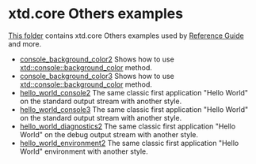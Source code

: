 # xtd.core Others examples

[This folder](.) contains xtd.core Others examples used by [Reference Guide](https://codedocs.xyz/gammasoft71/xtd/) and more.

* [console_background_color2](console_background_color2/README.md) Shows how to use [xtd::console::background_color](../../../src/xtd.core/include/xtd/basic_console.h) method.
* [console_background_color3](console_background_color3/README.md) Shows how to use [xtd::console::background_color](../../../src/xtd.core/include/xtd/basic_console.h) method.
* [hello_world_console2](hello_world_console2/README.md) The same classic first application "Hello World" on the standard output stream with another style.
* [hello_world_console3](hello_world_console3/README.md) The same classic first application "Hello World" on the standard output stream with another style.
* [hello_world_diagnostics2](hello_world_diagnostics2/README.md) The same classic first application "Hello World" on the debug output stream with another style.
* [hello_world_environment2](hello_world_environment2/README.md) The same classic first application "Hello World" environment with another style.
